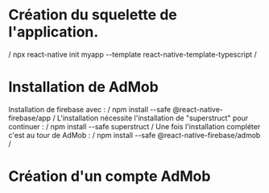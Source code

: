 # Création du squelette de l'application.
/ npx react-native init myapp --template react-native-template-typescript /

# Installation de AdMob
Installation de firebase avec : 
/ npm install --safe @react-native-firebase/app /
L'installation nécessite l'installation de "superstruct" pour continuer : 
/ npm install --safe superstruct /
Une fois l'installation compléter c'est au tour de AdMob : 
/ npm install --safe @react-native-firebase/admob /

# Création d'un compte AdMob
